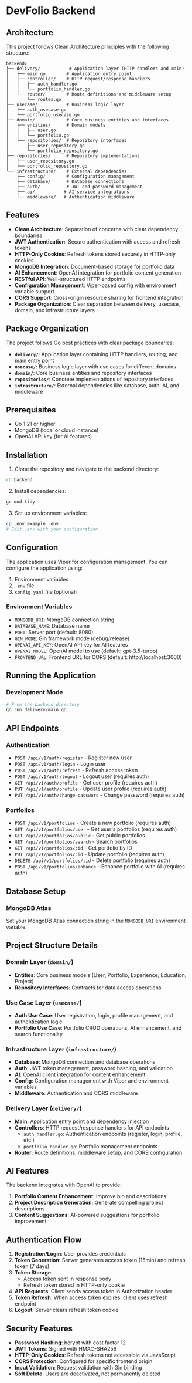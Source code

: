 # DevFolio Backend

## Architecture

This project follows Clean Architecture principles with the following structure:

```
backend/
├── delivery/           # Application layer (HTTP handlers and main)
│   ├── main.go        # Application entry point
│   ├── controller/    # HTTP request/response handlers
│   │   ├── auth_handler.go
│   │   └── portfolio_handler.go
│   └── router/        # Route definitions and middleware setup
│       └── routes.go
├── usecase/           # Business logic layer
│   ├── auth_usecase.go
│   └── portfolio_usecase.go
├── domain/            # Core business entities and interfaces
│   ├── entities/      # Domain models
│   │   ├── user.go
│   │   └── portfolio.go
│   └── repositories/  # Repository interfaces
│       ├── user_repository.go
│       └── portfolio_repository.go
├── repositories/      # Repository implementations
│   ├── user_repository.go
│   └── portfolio_repository.go
└── infrastructure/    # External dependencies
    ├── config/        # Configuration management
    ├── database/      # Database connections
    ├── auth/          # JWT and password management
    ├── ai/           # AI service integrations
    └── middleware/   # Authentication middleware
```

## Features

- **Clean Architecture**: Separation of concerns with clear dependency boundaries
- **JWT Authentication**: Secure authentication with access and refresh tokens
- **HTTP-Only Cookies**: Refresh tokens stored securely in HTTP-only cookies
- **MongoDB Integration**: Document-based storage for portfolio data
- **AI Enhancement**: OpenAI integration for portfolio content generation
- **RESTful API**: Well-structured HTTP endpoints
- **Configuration Management**: Viper-based config with environment variable support
- **CORS Support**: Cross-origin resource sharing for frontend integration
- **Package Organization**: Clear separation between delivery, usecase, domain, and infrastructure layers

## Package Organization

The project follows Go best practices with clear package boundaries:

- **`delivery/`**: Application layer containing HTTP handlers, routing, and main entry point
- **`usecase/`**: Business logic layer with use cases for different domains
- **`domain/`**: Core business entities and repository interfaces
- **`repositories/`**: Concrete implementations of repository interfaces
- **`infrastructure/`**: External dependencies like database, auth, AI, and middleware

## Prerequisites

- Go 1.21 or higher
- MongoDB (local or cloud instance)
- OpenAI API key (for AI features)

## Installation

1. Clone the repository and navigate to the backend directory:

```bash
cd backend
```

2. Install dependencies:

```bash
go mod tidy
```

3. Set up environment variables:

```bash
cp .env.example .env
# Edit .env with your configuration
```

## Configuration

The application uses Viper for configuration management. You can configure the application using:

1. Environment variables
2. `.env` file
3. `config.yaml` file (optional)

### Environment Variables

- `MONGODB_URI`: MongoDB connection string
- `DATABASE_NAME`: Database name
- `PORT`: Server port (default: 8080)
- `GIN_MODE`: Gin framework mode (debug/release)
- `OPENAI_API_KEY`: OpenAI API key for AI features
- `OPENAI_MODEL`: OpenAI model to use (default: gpt-3.5-turbo)
- `FRONTEND_URL`: Frontend URL for CORS (default: http://localhost:3000)

## Running the Application

### Development Mode

```bash
# From the backend directory
go run delivery/main.go
```

## API Endpoints

### Authentication

- `POST /api/v1/auth/register` - Register new user
- `POST /api/v1/auth/login` - Login user
- `POST /api/v1/auth/refresh` - Refresh access token
- `POST /api/v1/auth/logout` - Logout user (requires auth)
- `GET /api/v1/auth/profile` - Get user profile (requires auth)
- `PUT /api/v1/auth/profile` - Update user profile (requires auth)
- `PUT /api/v1/auth/change-password` - Change password (requires auth)

### Portfolios

- `POST /api/v1/portfolios` - Create a new portfolio (requires auth)
- `GET /api/v1/portfolios/user` - Get user's portfolios (requires auth)
- `GET /api/v1/portfolios/public` - Get public portfolios
- `GET /api/v1/portfolios/search` - Search portfolios
- `GET /api/v1/portfolios/:id` - Get portfolio by ID
- `PUT /api/v1/portfolios/:id` - Update portfolio (requires auth)
- `DELETE /api/v1/portfolios/:id` - Delete portfolio (requires auth)
- `POST /api/v1/portfolios/enhance` - Enhance portfolio with AI (requires auth)

## Database Setup

### MongoDB Atlas

Set your MongoDB Atlas connection string in the `MONGODB_URI` environment variable.

## Project Structure Details

### Domain Layer (`domain/`)

- **Entities**: Core business models (User, Portfolio, Experience, Education, Project)
- **Repository Interfaces**: Contracts for data access operations

### Use Case Layer (`usecase/`)

- **Auth Use Case**: User registration, login, profile management, and authentication logic
- **Portfolio Use Case**: Portfolio CRUD operations, AI enhancement, and search functionality

### Infrastructure Layer (`infrastructure/`)

- **Database**: MongoDB connection and database operations
- **Auth**: JWT token management, password hashing, and validation
- **AI**: OpenAI client integration for content enhancement
- **Config**: Configuration management with Viper and environment variables
- **Middleware**: Authentication and CORS middleware

### Delivery Layer (`delivery/`)

- **Main**: Application entry point and dependency injection
- **Controllers**: HTTP request/response handlers for API endpoints
  - `auth_handler.go`: Authentication endpoints (register, login, profile, etc.)
  - `portfolio_handler.go`: Portfolio management endpoints
- **Router**: Route definitions, middleware setup, and CORS configuration

## AI Features

The backend integrates with OpenAI to provide:

1. **Portfolio Content Enhancement**: Improve bio and descriptions
2. **Project Description Generation**: Generate compelling project descriptions
3. **Content Suggestions**: AI-powered suggestions for portfolio improvement

## Authentication Flow

1. **Registration/Login**: User provides credentials
2. **Token Generation**: Server generates access token (15min) and refresh token (7 days)
3. **Token Storage**:
   - Access token sent in response body
   - Refresh token stored in HTTP-only cookie
4. **API Requests**: Client sends access token in Authorization header
5. **Token Refresh**: When access token expires, client uses refresh endpoint
6. **Logout**: Server clears refresh token cookie

## Security Features

- **Password Hashing**: bcrypt with cost factor 12
- **JWT Tokens**: Signed with HMAC-SHA256
- **HTTP-Only Cookies**: Refresh tokens not accessible via JavaScript
- **CORS Protection**: Configured for specific frontend origin
- **Input Validation**: Request validation with Gin binding
- **Soft Delete**: Users are deactivated, not permanently deleted
